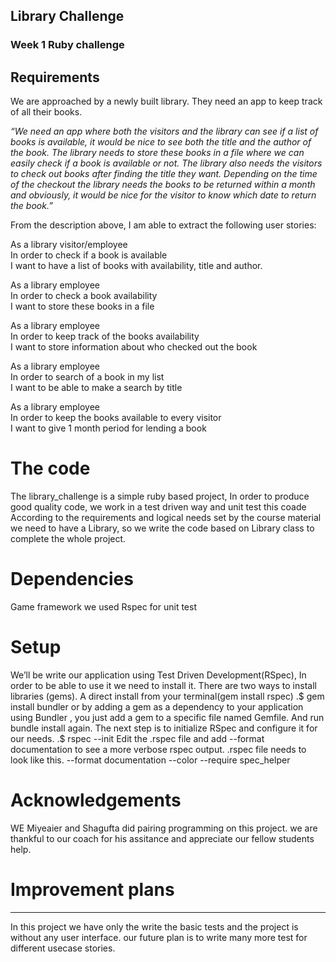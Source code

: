 ## Library Challenge
### Week 1 Ruby challenge

Requirements
-------

We are approached by a newly built library. They need an app to keep track of all their books. 

 *“We need an app where both the visitors and the library can see if a list of books is available, it would be nice to see both the title and the author of the book. The library needs to store these books in a file where we can easily check if a book is available or not. The library also needs the visitors to check out books after finding the title they want. Depending on the time of the checkout the library needs the books to be returned within a month and obviously, it would be nice for the visitor to know which date to return the book.”*

From the description above, I am able to extract the following user stories:

 As a library visitor/employee  
 In order to check if a book is available  
 I want to have a list of books with availability, title and author.


 As a library employee  
 In order to check a book availability  
 I want to store these books in a file

 As a library employee  
 In order to keep track of the books availability  
 I want to store information about who checked out the book

 As a library employee  
 In order to search of a book in my list  
 I want to be able to make a search by title

 As a library employee  
 In order to keep the books available to every visitor  
 I want to give 1 month period for lending a book

# The code
The library_challenge is a simple ruby based project, 
In order to produce good quality code,
we work in a test driven way and unit test this coade According to the requirements and logical needs set by the course material we need to have a Library, so we write the code based on Library  class to complete the whole project.
# Dependencies
Game framework we used Rspec for unit test

# Setup
We’ll be write our application using Test Driven Development(RSpec),
In order to be able to use it we need to install it.
There are two ways to install libraries (gems). 
A direct install from your terminal(gem install rspec) .$ gem install bundler or by adding a gem as a dependency to your application using Bundler ,
you just add a gem to a specific file named Gemfile. And run bundle install again. The next step is to initialize RSpec and configure it for our needs. 
.$ rspec --init Edit the .rspec file and add --format documentation to see a more verbose rspec output.
 .rspec file needs to look like this. --format documentation --color --require spec_helper
 # Acknowledgements
 WE Miyeaier and Shagufta did pairing programming on this project. we are thankful to our coach for his assitance and appreciate our fellow students help. 
# Improvement plans
-------
In this project we have only the write the basic tests and the project is without any user interface. our future plan is to write many more test for different usecase stories.